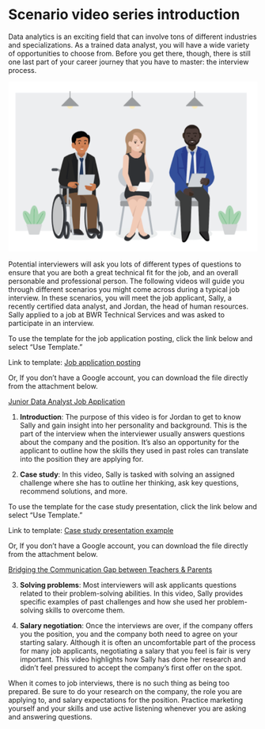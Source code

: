# Scenario video series introduction

Data analytics is an exciting field that can involve tons of different industries and specializations. As a trained data analyst, you will have a wide variety of opportunities to choose from. Before you get there, though, there is still one last part of your career journey that you have to master: the interview process. 

![img](img/intro2.png)

Potential interviewers will ask you lots of different types of questions to ensure that you are both a great technical fit for the job, and an overall personable and professional person. The following videos will guide you through different scenarios you might come across during a typical job interview. In these scenarios, you will meet the job applicant, Sally, a recently certified data analyst, and Jordan, the head of human resources. Sally applied to a job at BWR Technical Services and was asked to participate in an interview. 

To use the template for the job application posting, click the link below and select “Use Template.” 

Link to template: [Job application posting](https://docs.google.com/document/d/1wJh2mlh-baGQw0i6Uh_up-yQmq9EvibyFSK3mTmb0JE/template/preview)

Or, If you don’t have a Google account, you can download the file directly from the attachment below.

[Junior Data Analyst Job Application](files/Junior_Data_Analyst_Job_Application.docx)

1. **Introduction**: The purpose of this video is for Jordan to get to know Sally and gain insight into her personality and background. This is the part of the interview when the interviewer usually answers questions about the company and the position. It’s also an opportunity for the applicant to outline how the skills they used in past roles can translate into the position they are applying for. 

2. **Case study**: In this video, Sally is tasked with solving an assigned challenge where she has to outline her thinking, ask key questions, recommend solutions, and more. 

To use the template for the case study presentation, click the link below and select “Use Template.” 

Link to template: [Case study presentation example](https://docs.google.com/presentation/d/1sGM5w0zbf_5HS2aiTLFZEaVfIfn0Yea8zkQ5O5eTIfc/template/preview)  

Or, If you don’t have a Google account, you can download the file directly from the attachment below.

[Bridging the Communication Gap between Teachers & Parents](files/Bridging_the_Communication_Gap_between_Teachers&Parents.pptx)

3. **Solving problems**: Most interviewers will ask applicants questions related to their problem-solving abilities. In this video, Sally provides specific examples of past challenges and how she used her problem-solving skills to overcome them.

4. **Salary negotiation**: Once the interviews are over, if the company offers you the position, you and the company both need to agree on your starting salary. Although it is often an uncomfortable part of the process for many job applicants, negotiating a salary that you feel is fair is very important. This video highlights how Sally has done her research and didn’t feel pressured to accept the company’s first offer on the spot.

When it comes to job interviews, there is no such thing as being too prepared. Be sure to do your research on the company, the role you are applying to, and salary expectations for the position. Practice marketing yourself and your skills and use active listening whenever you are asking and answering questions. 
